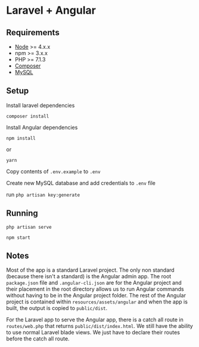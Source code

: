 # Laravel + Angular

## Requirements
- [Node](https://nodejs.org/en/) >= 4.x.x
- npm >= 3.x.x
- PHP >= 7.1.3
- [Composer](https://getcomposer.org/)
- [MySQL](https://www.mysql.com/)

## Setup
Install laravel dependencies
```shell
composer install
```

Install Angular dependencies
```shell
npm install
```
or
```shell
yarn
```

Copy contents of `.env.example` to `.env`

Create new MySQL database and add credentials to `.env` file

run `php artisan key:generate`

## Running
```shell
php artisan serve
```
```shell
npm start
```

## Notes
Most of the app is a standard Laravel project. The only non standard (because there isn't a standard) is the Angular admin app. The root `package.json` file and `.angular-cli.json` are for the Angular project and their placement in the root directory allows us to run Angular commands without having to be in the Angular project folder. The rest of the Angular project is contained within `resources/assets/angular` and when the app is built, the output is copied to `public/dist`.

For the Laravel app to serve the Angular app, there is a catch all route in `routes/web.php` that returns `public/dist/index.html`. We still have the ability to use normal Laravel blade views. We just have to declare their routes before the catch all route.
